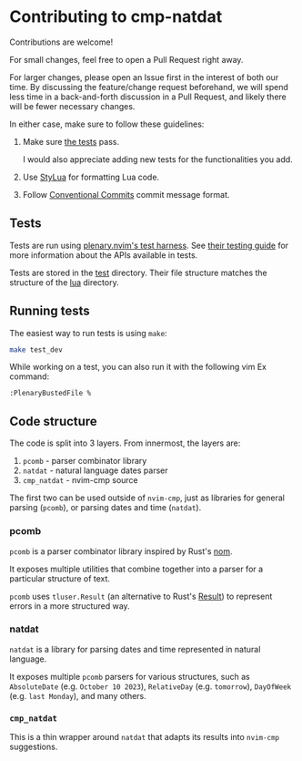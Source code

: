 # Contributing to cmp-natdat

Contributions are welcome!

For small changes, feel free to open a Pull Request right away.

For larger changes, please open an Issue first in the interest of both our time.
By discussing the feature/change request beforehand, we will spend less time in
a back-and-forth discussion in a Pull Request, and likely there will be fewer
necessary changes.

In either case, make sure to follow these guidelines:

1. Make sure [the tests](#tests) pass.

   I would also appreciate adding new tests for the functionalities you add.

2. Use [StyLua](https://github.com/JohnnyMorganz/StyLua) for formatting Lua
   code.
3. Follow [Conventional Commits](https://www.conventionalcommits.org/en/v1.0.0/)
   commit message format.

## Tests

Tests are run using
[plenary.nvim's test harness](https://github.com/nvim-lua/plenary.nvim#plenarytest_harness).
See
[their testing guide](https://github.com/nvim-lua/plenary.nvim/blob/master/TESTS_README.md)
for more information about the APIs available in tests.

Tests are stored in the [test](./test) directory. Their file structure matches
the structure of the [lua](./lua) directory.

## Running tests

The easiest way to run tests is using `make`:

```sh
make test_dev
```

While working on a test, you can also run it with the following vim Ex command:

```raw
:PlenaryBustedFile %
```

## Code structure

The code is split into 3 layers. From innermost, the layers are:

1. `pcomb` - parser combinator library
2. `natdat` - natural language dates parser
3. `cmp_natdat` - nvim-cmp source

The first two can be used outside of `nvim-cmp`, just as libraries for general
parsing (`pcomb`), or parsing dates and time (`natdat`).

### pcomb

`pcomb` is a parser combinator library inspired by Rust's
[nom](https://docs.rs/nom/latest/nom/index.html).

It exposes multiple utilities that combine together into a parser for a
particular structure of text.

`pcomb` uses `tluser.Result` (an alternative to Rust's
[Result](https://doc.rust-lang.org/std/result/)) to represent errors in a more
structured way.

### natdat

`natdat` is a library for parsing dates and time represented in natural
language.

It exposes multiple `pcomb` parsers for various structures, such as
`AbsoluteDate` (e.g. `October 10 2023`), `RelativeDay` (e.g. `tomorrow`),
`DayOfWeek` (e.g. `last Monday`), and many others.

### `cmp_natdat`

This is a thin wrapper around `natdat` that adapts its results into `nvim-cmp`
suggestions.
